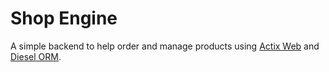 # Shop Engine

A simple backend to help order and manage products using [Actix Web](https://actix.rs/) and [Diesel ORM](https://diesel.rs/). 
